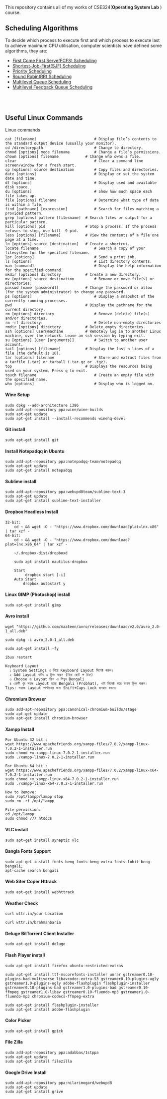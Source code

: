 This repository contains all of my works of CSE324(**Operating System Lab** ) course.

## Scheduling Algorithms
To decide which process to execute first and which process to execute last to achieve maximum CPU utilisation, computer scientists have defined some algorithms, they are:

- <td> <a href="https://github.com/rabbycse/Operating-System/tree/master/sources/01/First%20Come%20First%20Serve">First Come First Serve(FCFS) Scheduling</a>
- <a href="https://github.com/rabbycse/Operating-System/tree/master/sources/02/Shortest%20Job%20First">Shortest-Job-First(SJF) Scheduling</a>
- <a href="https://github.com/rabbycse/Operating-System/tree/master/sources/03/Priority%20Scheduling">Priority Scheduling</a>
- <a href="https://github.com/rabbycse/Operating-System/tree/master/sources/04/Round%20Robin(RR)%20Scheduling">Round Robin(RR) Scheduling</a>
- <a href="https://github.com/rabbycse/Operating-System">Multilevel Queue Scheduling</a>
- <a href="https://github.com/rabbycse/Operating-System">Multilevel Feedback Queue Scheduling</a></td>

<br></br>

## Useful Linux Commands

Linux commands
```
cat [filename]	                        # Display file’s contents to the standard output device (usually your monitor).
cd /directorypath                       # Change to directory.
chmod [options] mode filename           # Change a file’s permissions.
chown [options] filename	        # Change who owns a file.
clear	                                # Clear a command line screen/window for a fresh start.
cp [options] source destination         # Copy files and directories.
date [options]	                        # Display or set the system date and time.
df [options]	                        # Display used and available disk space.
du [options]	                        # Show how much space each file takes up.
file [options] filename	                # Determine what type of data is within a file.
find [pathname] [expression]	        # Search for files matching a provided pattern.
grep [options] pattern [filesname]	# Search files or output for a particular pattern.
kill [options] pid	                # Stop a process. If the process refuses to stop, use kill -9 pid.
less [options] [filename]	        # View the contents of a file one page at a time.
ln [options] source [destination]	# Create a shortcut.
locate filename	                        # Search a copy of your filesystem for the specified filename.
lpr [options]	                        # Send a print job.
ls [options]	                        # List directory contents.
man [command]	                        # Display the help information for the specified command.
mkdir [options] directory	        # Create a new directory.
mv [options] source destination	        # Rename or move file(s) or directories.
passwd [name [password]]	        # Change the password or allow (for the system administrator) to change any password.
ps [options]	                        # Display a snapshot of the currently running processes.
pwd	                                # Display the pathname for the current directory.
rm [options] directory	                # Remove (delete) file(s) and/or directories.
rm -rf directory:                       # Delete non-empty directories
rmdir [options] directory	        # Delete empty directories.
ssh [options] user@machine	        # Remotely log in to another Linux machine, over the network. Leave an ssh session by typing exit.
su [options] [user [arguments]]	        # Switch to another user account.
tail [options] [filename]	        # Display the last n lines of a file (the default is 10).
tar [options] filename	                # Store and extract files from a tarfile (.tar) or tarball (.tar.gz or .tgz).
top	                                # Displays the resources being used on your system. Press q to exit.
touch filename	                        # Create an empty file with the specified name.
who [options]	                        # Display who is logged on.
```



#### Wine Setup
```
sudo dpkg --add-architecture i386 
sudo add-apt-repository ppa:wine/wine-builds
sudo apt-get update
sudo apt-get install --install-recommends winehq-devel
```

#### Git install
```
sudo apt-get install git
```

#### Install Notepadqq in Ubuntu
```
sudo add-apt-repository ppa:notepadqq-team/notepadqq
sudo apt-get update
sudo apt-get install notepadqq
````
#### Sublime install
```
sudo add-apt-repository ppa:webupd8team/sublime-text-3
sudo apt-get update
sudo apt-get install sublime-text-installer
````

#### Dropbox Headless Install
```
32-bit:
    cd ~ && wget -O - "https://www.dropbox.com/download?plat=lnx.x86" | tar xzf -
64-bit:
    cd ~ && wget -O - "https://www.dropbox.com/download?plat=lnx.x86_64" | tar xzf -
    
    ~/.dropbox-dist/dropboxd
    
    sudo apt install nautilus-dropbox
    
    Start
         dropbox start [-i]
    Auto Start
        dropbox autostart y
```

#### Linux GIMP (Photoshop) install
```
sudo apt-get install gimp 
```

#### Avro install
```
wget "https://github.com/maateen/avro/releases/download/v2.0/avro_2.0-1_all.deb"
 
sudo dpkg -i avro_2.0-1_all.deb
  
sudo apt-get install -fy
  
ibus restart

Keyboard Layout
  ১ System Settings এ গিয়ে Keyboard Layout সিলেক্ট করুন।
  ২ Add Layout বাটন এ ক্লিক করুন (নিচে ছোট + চিহ্ন)
  ৩ Choose a Layout স্ক্রিন এ লিখুন Bengali
  ৪ একটি খুব সহজ Layout হচ্ছে Bengali (Probhat), ওটা সিলেক্ট করে ডাবল ক্লিক করুন।
Tips: সহজে Layout পাল্টানোর জন্য Shift+Caps Lock ব্যবহার করুন।
```

#### Chromium Browser
```
sudo add-apt-repository ppa:canonical-chromium-builds/stage
sudo apt-get update
sudo apt-get install chromium-browser
```

#### Xampp Install
```
For Ubuntu 32 bit :
wget https://www.apachefriends.org/xampp-files/7.0.2/xampp-linux-7.0.2-1-installer.run
sudo chmod +x xampp-linux-7.0.2-1-installer.run
sudo ./xampp-linux-7.0.2-1-installer.run

For Ubuntu 64 bit :
wget https://www.apachefriends.org/xampp-files/7.0.2/xampp-linux-x64-7.0.2-1-installer.run
sudo chmod +x xampp-linux-x64-7.0.2-1-installer.run
sudo ./xampp-linux-x64-7.0.2-1-installer.run

How to Remove:
sudo /opt/lampp/lampp stop
sudo rm -rf /opt/lampp

File permission:
cd /opt/lampp
sudo chmod 777 htdocs
```

#### VLC install
```
sudo apt-get install synaptic vlc
```

#### Bangla Fonts Support
```
sudo apt-get install fonts-beng fonts-beng-extra fonts-lohit-beng-bengali;
apt-cache search bengali
```

#### Web Siter Coper Httrack
```
sudo apt-get install webhttrack
```

#### Weather Check
```
curl wttr.in/your Location

curl wttr.in/brahmanbaria
```

#### Deluge BitTorrent Client Installer
```
sudo apt-get install deluge
```

#### Flash Player install
```
sudo apt-get install firefox ubuntu-restricted-extras

sudo apt-get install ttf-mscorefonts-installer unrar gstreamer0.10-plugins-bad-multiverse libavcodec-extra-53 gstreamer0.10-plugins-ugly gstreamer1.0-plugins-ugly adobe-flashplugin flashplugin-installer gstreamer0.10-plugins-bad gstreamer1.0-plugins-bad gstreamer0.10-ffmpeg gstreamer1.0-libav gstreamer0.10-fluendo-mp3 gstreamer1.0-fluendo-mp3 chromium-codecs-ffmpeg-extra

sudo apt-get install flashplugin-installer
sudo apt-get install adobe-flashplugin
```

#### Color Picker
```
sudo apt-get install gpick
```

#### File Zilla
```
sudo add-apt-repository ppa:adabbas/1stppa
sudo apt-get update
sudo apt-get install filezilla
```

#### Google Drive Install
```
sudo add-apt-repository ppa:nilarimogard/webupd8
sudo apt-get update
sudo apt-get install grive
```



